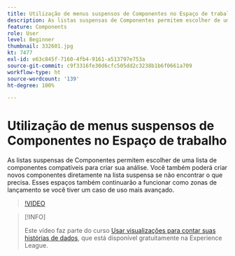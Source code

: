 ```yaml
---
title: Utilização de menus suspensos de Componentes no Espaço de trabalho
description: As listas suspensas de Componentes permitem escolher de uma lista de componentes compatíveis para criar sua análise. Você também poderá criar novos componentes diretamente na lista suspensa se não encontrar o que precisa. Esses espaços também continuarão a funcionar como zonas de lançamento se você tiver um caso de uso mais avançado.
feature: Components
role: User
level: Beginner
thumbnail: 332601.jpg
kt: 7477
exl-id: e63c845f-7160-4fb4-9161-a513797e753a
source-git-commit: c9f3316fe30d6cfc505dd2c3238b1b6f0661a709
workflow-type: ht
source-wordcount: '139'
ht-degree: 100%

---
```


# Utilização de menus suspensos de Componentes no Espaço de trabalho

As listas suspensas de Componentes permitem escolher de uma lista de componentes compatíveis para criar sua análise. Você também poderá criar novos componentes diretamente na lista suspensa se não encontrar o que precisa. Esses espaços também continuarão a funcionar como zonas de lançamento se você tiver um caso de uso mais avançado.

>[!VIDEO](https://video.tv.adobe.com/v/332601/?quality=12&learn=on)

>[!INFO]
>
> Este vídeo faz parte do curso [Usar visualizações para contar suas histórias de dados](https://experienceleague.adobe.com/?recommended=Analytics-U-1-2021.1.visualizations&amp;lang=pt-BR), que está disponível gratuitamente na Experience League.
